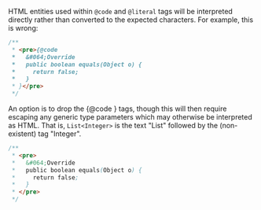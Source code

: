 HTML entities used within `@code` and `@literal` tags will be interpreted
directly rather than converted to the expected characters. For example, this is
wrong:

```java {.bad}
/**
 * <pre>{@code
 *   &#064;Override
 *   public boolean equals(Object o) {
 *     return false;
 *   }
 * }</pre>
 */
```

An option is to drop the {@code } tags, though this will then require escaping
any generic type parameters which may otherwise be interpreted as HTML. That is,
`List<Integer>` is the text "List" followed by the (non-existent) tag "Integer".

```java {.good}
/**
 * <pre>
 *   &#064;Override
 *   public boolean equals(Object o) {
 *     return false;
 *   }
 * </pre>
 */
```
